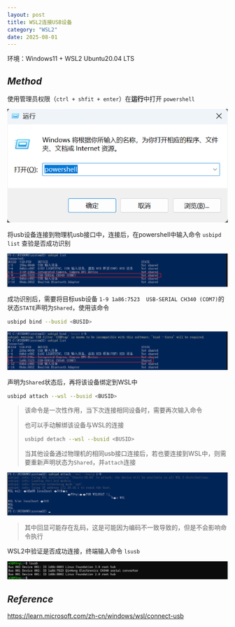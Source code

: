 ```yaml
---
layout: post
title: WSL2连接USB设备
category: "WSL2"
date: 2025-08-01
---
```



环境：Windows11 + WSL2 Ubuntu20.04 LTS

## $Method$

使用管理员权限（`ctrl + shfit + enter`）在**运行**中打开 `powershell`

![image-20250801121736249](/pic/image-20250801121736249.png)

将usb设备连接到物理机usb接口中，连接后，在powershell中输入命令 `usbipd list` 查验是否成功识别

![image-20250801123156482](/pic/image-20250801123156482.png)

成功识别后，需要将目标usb设备 `1-9 1a86:7523  USB-SERIAL CH340 (COM7)`的状态`STATE`声明为`Shared`，使用该命令

````bash
usbipd bind --busid <BUSID>
````

![image-20250801123136542](/pic/image-20250801123136542.png)

声明为`Shared`状态后，再将该设备绑定到WSL中

````bash
usbipd attach --wsl --busid <BUSID>
````

> 该命令是一次性作用，当下次连接相同设备时，需要再次输入命令
>
> 也可以手动解绑该设备与WSL的连接
>
> ````bash
> usbipd detach --wsl --busid <BUSID>
> ````
>
> 当其他设备通过物理机的相同usb接口连接后，若也要连接到WSL中，则需要重新声明状态为`Shared`，并`attach`连接

![image-20250801123113555](/pic/image-20250801123113555.png)

> 其中回显可能存在乱码，这是可能因为编码不一致导致的，但是不会影响命令执行

WSL2中验证是否成功连接，终端输入命令 `lsusb`

![image-20250801123229259](/pic/image-20250801123229259.png)

## $Reference$

https://learn.microsoft.com/zh-cn/windows/wsl/connect-usb

